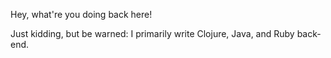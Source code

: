 Hey, what're you doing back here!

Just kidding, but be warned: I primarily write Clojure, Java, and Ruby back-end.